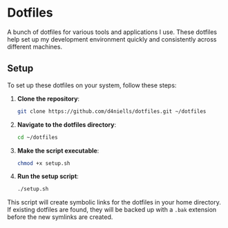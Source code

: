# Dotfiles

A bunch of dotfiles for various tools and applications I use. These dotfiles help set up my development environment quickly and consistently across different machines.

## Setup

To set up these dotfiles on your system, follow these steps:

1. **Clone the repository**:
    ```sh
    git clone https://github.com/d4niells/dotfiles.git ~/dotfiles
    ```

2. **Navigate to the dotfiles directory**:
    ```sh
    cd ~/dotfiles
    ```

3. **Make the script executable**:
    ```sh
    chmod +x setup.sh
    ```

4. **Run the setup script**:
    ```sh
    ./setup.sh
    ```

This script will create symbolic links for the dotfiles in your home directory. If existing dotfiles are found, they will be backed up with a `.bak` extension before the new symlinks are created.

